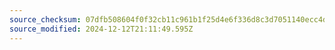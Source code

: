 ```yaml
---
source_checksum: 07dfb508604f0f32cb11c961b1f25d4e6f336d8c3d7051140ecc4d1a2a7dcdab
source_modified: 2024-12-12T21:11:49.595Z
---
```


